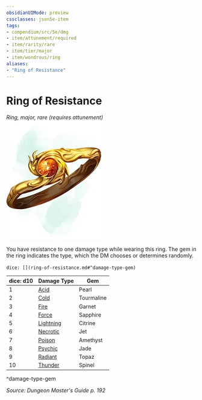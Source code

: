 ```yaml
---
obsidianUIMode: preview
cssclasses: json5e-item
tags:
- compendium/src/5e/dmg
- item/attunement/required
- item/rarity/rare
- item/tier/major
- item/wondrous/ring
aliases: 
- "Ring of Resistance"
---
```

# Ring of Resistance
*Ring, major, rare (requires attunement)*  
![](https://raw.githubusercontent.com/5etools-mirror-2/5etools-img/main/items/DMG/Ring%20of%20Resistance.webp#right)  


You have resistance to one damage type while wearing this ring. The gem in the ring indicates the type, which the DM chooses or determines randomly.

`dice: [](ring-of-resistance.md#^damage-type-gem)`

| dice: d10 | Damage Type | Gem |
|-----------|-------------|-----|
| 1 | [Acid](/3-Mechanics/CLI/items/ring-of-acid-resistance.md) | Pearl |
| 2 | [Cold](/3-Mechanics/CLI/items/ring-of-cold-resistance.md) | Tourmaline |
| 3 | [Fire](/3-Mechanics/CLI/items/ring-of-fire-resistance.md) | Garnet |
| 4 | [Force](/3-Mechanics/CLI/items/ring-of-force-resistance.md) | Sapphire |
| 5 | [Lightning](/3-Mechanics/CLI/items/ring-of-lightning-resistance.md) | Citrine |
| 6 | [Necrotic](/3-Mechanics/CLI/items/ring-of-necrotic-resistance.md) | Jet |
| 7 | [Poison](/3-Mechanics/CLI/items/ring-of-poison-resistance.md) | Amethyst |
| 8 | [Psychic](/3-Mechanics/CLI/items/ring-of-psychic-resistance.md) | Jade |
| 9 | [Radiant](/3-Mechanics/CLI/items/ring-of-radiant-resistance.md) | Topaz |
| 10 | [Thunder](/3-Mechanics/CLI/items/ring-of-thunder-resistance.md) | Spinel |
^damage-type-gem

*Source: Dungeon Master's Guide p. 192*